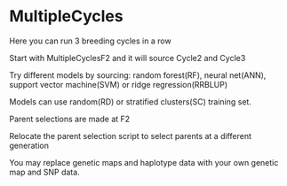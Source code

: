 # MultipleCycles

Here you can run 3 breeding cycles in a row

Start with MultipleCyclesF2 and it will source Cycle2 and Cycle3 

Try different models by sourcing: random forest(RF), neural net(ANN), support vector machine(SVM) or ridge regression(RRBLUP)

Models can use random(RD) or stratified clusters(SC) training set. 

Parent selections are made at F2

Relocate the parent selection script to select parents at a different generation

You may replace genetic maps and haplotype data with your own genetic map and SNP data.
